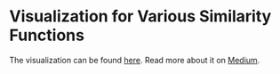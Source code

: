# Visualization for Various Similarity Functions

The visualization can be found [here](https://josuakrause.github.io/searchspace/).
Read more about it on [Medium](https://medium.com/@josua.krause/dot-product-is-a-bad-distance-function-aff7667da6cc).
